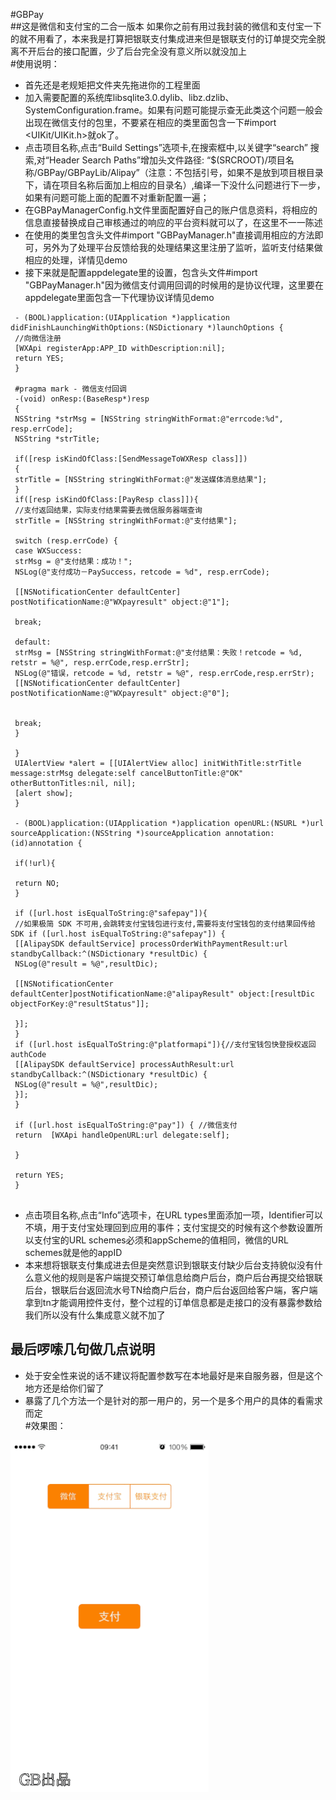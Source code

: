 #GBPay<br>
##这是微信和支付宝的二合一版本 如果你之前有用过我封装的微信和支付宝一下的就不用看了，本来我是打算把银联支付集成进来但是银联支付的订单提交完全脱离不开后台的接口配置，少了后台完全没有意义所以就没加上<br>
#使用说明：<br>
* 首先还是老规矩把文件夹先拖进你的工程里面<br>
* 加入需要配置的系统库libsqlite3.0.dylib、libz.dzlib、SystemConfiguration.frame。如果有问题可能提示查无此类这个问题一般会出现在微信支付的包里，不要紧在相应的类里面包含一下#import <UIKit/UIKit.h>就ok了。<br>
* 点击项目名称,点击“Build Settings”选项卡,在搜索框中,以关键字“search” 搜索,对“Header Search Paths”增加头文件路径:
    “$(SRCROOT)/项目名称/GBPay/GBPayLib/Alipay”（注意：不包括引号，如果不是放到项目根目录下，请在项目名称后面加上相应的目录名）,编译一下没什么问题进行下一步，如果有问题可能上面的配置不对重新配置一遍；<br>
* 在GBPayManagerConfig.h文件里面配置好自己的账户信息资料，将相应的信息直接替换成自己审核通过的响应的平台资料就可以了，在这里不一一陈述<br>
* 在使用的类里包含头文件#import "GBPayManager.h"直接调用相应的方法即可，另外为了处理平台反馈给我的处理结果这里注册了监听，监听支付结果做相应的处理，详情见demo<br>
* 接下来就是配置appdelegate里的设置，包含头文件#import "GBPayManager.h"因为微信支付调用回调的时候用的是协议代理，这里要在appdelegate里面包含一下代理协议详情见demo<br>
```
 - (BOOL)application:(UIApplication *)application didFinishLaunchingWithOptions:(NSDictionary *)launchOptions {
 //向微信注册
 [WXApi registerApp:APP_ID withDescription:nil];
 return YES;
 }
 
 #pragma mark - 微信支付回调
 -(void) onResp:(BaseResp*)resp
 {
 NSString *strMsg = [NSString stringWithFormat:@"errcode:%d", resp.errCode];
 NSString *strTitle;
 
 if([resp isKindOfClass:[SendMessageToWXResp class]])
 {
 strTitle = [NSString stringWithFormat:@"发送媒体消息结果"];
 }
 if([resp isKindOfClass:[PayResp class]]){
 //支付返回结果，实际支付结果需要去微信服务器端查询
 strTitle = [NSString stringWithFormat:@"支付结果"];
 
 switch (resp.errCode) {
 case WXSuccess:
 strMsg = @"支付结果：成功！";
 NSLog(@"支付成功－PaySuccess，retcode = %d", resp.errCode);
 
 [[NSNotificationCenter defaultCenter] postNotificationName:@"WXpayresult" object:@"1"];
 
 break;
 
 default:
 strMsg = [NSString stringWithFormat:@"支付结果：失败！retcode = %d, retstr = %@", resp.errCode,resp.errStr];
 NSLog(@"错误，retcode = %d, retstr = %@", resp.errCode,resp.errStr);
 [[NSNotificationCenter defaultCenter] postNotificationName:@"WXpayresult" object:@"0"];
 
 
 break;
 }
 
 }
 UIAlertView *alert = [[UIAlertView alloc] initWithTitle:strTitle message:strMsg delegate:self cancelButtonTitle:@"OK" otherButtonTitles:nil, nil];
 [alert show];
 }
 
 - (BOOL)application:(UIApplication *)application openURL:(NSURL *)url sourceApplication:(NSString *)sourceApplication annotation:(id)annotation {
 
 if(!url){
 
 return NO;
 }
 
 if ([url.host isEqualToString:@"safepay"]){
 //如果极简 SDK 不可用,会跳转支付宝钱包进行支付,需要将支付宝钱包的支付结果回传给 SDK if ([url.host isEqualToString:@"safepay"]) {
 [[AlipaySDK defaultService] processOrderWithPaymentResult:url standbyCallback:^(NSDictionary *resultDic) {
 NSLog(@"result = %@",resultDic);
 
 [[NSNotificationCenter defaultCenter]postNotificationName:@"alipayResult" object:[resultDic objectForKey:@"resultStatus"]];
 
 }];
 }
 if ([url.host isEqualToString:@"platformapi"]){//支付宝钱包快登授权返回 authCode
 [[AlipaySDK defaultService] processAuthResult:url standbyCallback:^(NSDictionary *resultDic) {
 NSLog(@"result = %@",resultDic);
 }];
 }
 
 if ([url.host isEqualToString:@"pay"]) { //微信支付
 return  [WXApi handleOpenURL:url delegate:self];
 
 }
 
 return YES;
 }
 
```
* 点击项目名称,点击“Info”选项卡，在URL types里面添加一项，Identifier可以不填，用于支付宝处理回到应用的事件；支付宝提交的时候有这个参数设置所以支付宝的URL schemes必须和appScheme的值相同，微信的URL schemes就是他的appID<br>
* 本来想将银联支付集成进去但是突然意识到银联支付缺少后台支持貌似没有什么意义他的规则是客户端提交预订单信息给商户后台，商户后台再提交给银联后台，银联后台返回流水号TN给商户后台，商户后台返回给客户端，客户端拿到tn才能调用控件支付，整个过程的订单信息都是走接口的没有暴露参数给我们所以没有什么集成意义就不加了<br>

## 最后啰嗦几句做几点说明
  * 处于安全性来说的话不建议将配置参数写在本地最好是来自服务器，但是这个地方还是给你们留了<br>
  * 暴露了几个方法一个是针对的那一用户的，另一个是多个用户的具体的看需求而定<br>
#效果图：<br>

![image](https://github.com/mokey1422/gifResource/blob/master/pay.gif)


